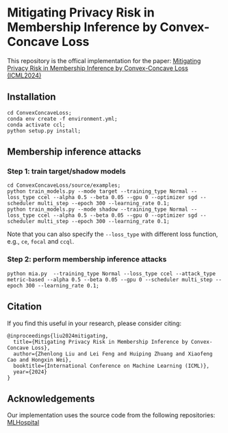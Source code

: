 
# Mitigating Privacy Risk in Membership Inference by Convex-Concave Loss

This repository is the offical implementation for the paper: [Mitigating Privacy Risk in Membership Inference by Convex-Concave Loss (ICML2024)](https://arxiv.org/abs/2402.05453)

## Installation
```
cd ConvexConcaveLoss;
conda env create -f environment.yml;
conda activate ccl;
python setup.py install;
```

## Membership inference attacks
### Step 1: train target/shadow models
```
cd ConvexConcaveLoss/source/examples;
python train_models.py --mode target --training_type Normal --loss_type ccel --alpha 0.5 --beta 0.05 --gpu 0 --optimizer sgd --scheduler multi_step --epoch 300 --learning_rate 0.1;
python train_models.py --mode shadow --training_type Normal --loss_type ccel --alpha 0.5 --beta 0.05 --gpu 0 --optimizer sgd --scheduler multi_step --epoch 300 --learning_rate 0.1;
``` 
Note that you can also specify the `--loss_type` with different loss function, e.g., `ce`, `focal` and `ccql`.

### Step 2: perform membership inference attacks
```
python mia.py  --training_type Normal --loss_type ccel --attack_type metric-based --alpha 0.5 --beta 0.05 --gpu 0 --scheduler multi_step --epoch 300 --learning_rate 0.1;
```

## Citation
If you find this useful in your research, please consider citing:

```
@inproceedings{liu2024mitigating,
  title={Mitigating Privacy Risk in Membership Inference by Convex-Concave Loss},
  author={Zhenlong Liu and Lei Feng and Huiping Zhuang and Xiaofeng Cao and Hongxin Wei},
  booktitle={International Conference on Machine Learning (ICML)},
  year={2024}
}
```

## Acknowledgements
Our implementation uses the source code from the following repositories:
[MLHospital](https://github.com/TrustAIResearch/MLHospita)
